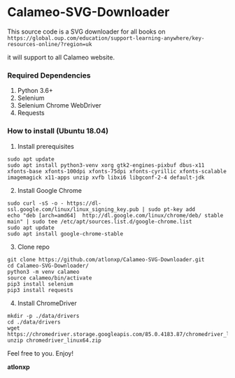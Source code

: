 # Calameo-SVG-Downloader

This source code is a SVG downloader for all books on `https://global.oup.com/education/support-learning-anywhere/key-resources-online/?region=uk`

it will support to all Calameo website.

### Required Dependencies

1. Python 3.6+
2. Selenium
3. Selenium Chrome WebDriver
4. Requests

### How to install (Ubuntu 18.04)

1. Install prerequisites
```
sudo apt update
sudo apt install python3-venv xorg gtk2-engines-pixbuf dbus-x11 xfonts-base xfonts-100dpi xfonts-75dpi xfonts-cyrillic xfonts-scalable imagemagick x11-apps unzip xvfb libxi6 libgconf-2-4 default-jdk
```
2. Install Google Chrome
```
sudo curl -sS -o - https://dl-ssl.google.com/linux/linux_signing_key.pub | sudo pt-key add
echo "deb [arch=amd64]  http://dl.google.com/linux/chrome/deb/ stable main" | sudo tee /etc/apt/sources.list.d/google-chrome.list
sudo apt update
sudo apt install google-chrome-stable
```
3. Clone repo
```
git clone https://github.com/atlonxp/Calameo-SVG-Downloader.git
cd Calameo-SVG-Downloader/
python3 -m venv calameo
source calameo/bin/activate
pip3 install selenium
pip3 install requests
```
4. Install ChromeDriver
```
mkdir -p ./data/drivers
cd ./data/drivers
wget https://chromedriver.storage.googleapis.com/85.0.4183.87/chromedriver_linux64.zip
unzip chromedriver_linux64.zip
```
Feel free to you.
Enjoy! 

**atlonxp**
